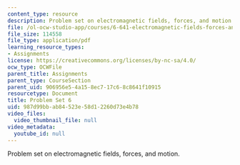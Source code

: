 ```yaml
---
content_type: resource
description: Problem set on electromagnetic fields, forces, and motion.
file: /ol-ocw-studio-app/courses/6-641-electromagnetic-fields-forces-and-motion-spring-2005/987d99bbab84523e58d12260d73e4b78_ps6sp05.pdf
file_size: 114558
file_type: application/pdf
learning_resource_types:
- Assignments
license: https://creativecommons.org/licenses/by-nc-sa/4.0/
ocw_type: OCWFile
parent_title: Assignments
parent_type: CourseSection
parent_uid: 906956e5-4a15-8ec7-17c6-8c8641f10915
resourcetype: Document
title: Problem Set 6
uid: 987d99bb-ab84-523e-58d1-2260d73e4b78
video_files:
  video_thumbnail_file: null
video_metadata:
  youtube_id: null
---
```

Problem set on electromagnetic fields, forces, and motion.
